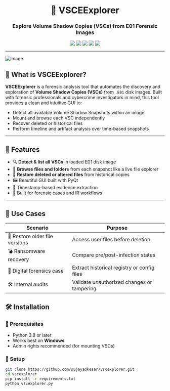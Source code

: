 <div align="center">
  <h1>🧭 VSCEExplorer</h1>
  <h3>Explore Volume Shadow Copies (VSCs) from E01 Forensic Images</h3>

  <p>
    <img src="https://img.shields.io/badge/forensics-VSC%20Analysis-blue?style=flat-square" />
    <img src="https://img.shields.io/github/license/sujayadkesar/vscexplorer?style=flat-square" />
    <img src="https://img.shields.io/github/stars/sujayadkesar/vscexplorer?style=flat-square" />
    <img src="https://img.shields.io/github/issues/sujayadkesar/vscexplorer?style=flat-square" />
    <img src="https://img.shields.io/github/languages/top/sujayadkesar/vscexplorer?style=flat-square" />
  </p>
</div>

---
![image](https://github.com/user-attachments/assets/4526c086-55f1-4ebf-9657-2aea4523158e)

## 🧠 What is VSCEExplorer?

**VSCEExplorer** is a forensic analysis tool that automates the discovery and exploration of **Volume Shadow Copies (VSCs)** from `.E01` disk images. Built with forensic professionals and cybercrime investigators in mind, this tool provides a clean and intuitive GUI to:

- Detect all available Volume Shadow Snapshots within an image
- Mount and browse each VSC independently
- Recover deleted or historical files
- Perform timeline and artifact analysis over time-based snapshots

---

## 🚀 Features

- 🔍 **Detect & list all VSCs** in loaded E01 disk image
- 📂 **Browse files and folders** from each snapshot like a live file explorer
- 🧭 **Restore deleted or altered files** from historical copies
- 🖼️ Beautiful GUI built with PyQt
- 🧾 Timestamp-based evidence extraction
- 🧪 Built for forensic cases and IR workflows

---

## 🧩 Use Cases

| Scenario | Purpose |
|----------|---------|
| 📅 Restore older file versions | Access user files before deletion |
| 💣 Ransomware recovery | Compare pre/post-infection states |
| 👮 Digital forensics case | Extract historical registry or config files |
| 🛠️ Internal audits | Validate unauthorized changes or tampering |



## 🛠️ Installation

### 🔹 Prerequisites

- Python 3.8 or later
- Works best on **Windows**
- Admin rights recommended (for mounting VSCs)

### 🔹 Setup

```bash
git clone https://github.com/sujayadkesar/vscexplorer.git
cd vscexplorer
pip install -r requirements.txt
python vscexplorer.py

